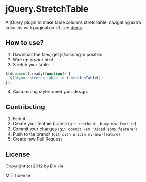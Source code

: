 jQuery.StretchTable
===================

A jQuery plugin to make table columns stretchable, navigating extra columns with pagination UI. see [demo](http://beenhero.github.com/jQuery-stretchTable/).


## How to use?

1. Download the files, get js/css/img in position.
2. Wire up in your html.
3. Stretch your table.

``` js
$(document).ready(function() {
  $('#your_stretch_table_id').stretchTable();
});
```

4. Customizing styles meet your design.


## Contributing

1. Fork it
2. Create your feature branch (`git checkout -b my-new-feature`)
3. Commit your changes (`git commit -am 'Added some feature'`)
4. Push to the branch (`git push origin my-new-feature`)
5. Create new Pull Request


## License

Copyright (c) 2012 by Bin He

MIT License